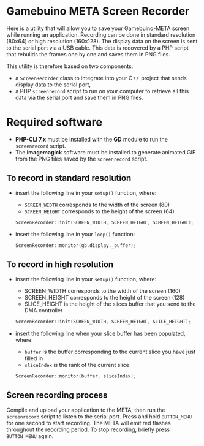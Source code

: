 # Gamebuino META Screen Recorder

Here is a utility that will allow you to save your Gamebuino-META screen while running an application. Recording can be done in standard resolution (80x64) or high resolution (160x128). The display data on the screen is sent to the serial port via a USB cable. This data is recovered by a PHP script that rebuilds the frames one by one and saves them in PNG files.

This utility is therefore based on two components:

- a `ScreenRecorder` class to integrate into your C++ project that sends display data to the serial port,
- a PHP `screenrecord` script to run on your computer to retrieve all this data via the serial port and save them in PNG files.

# Required software

- **PHP-CLI 7.x** must be installed with the **GD** module to run the `screenrecord` script.
- The **imagemagick** software must be installed to generate animated GIF from the PNG files saved by the `screenrecord` script.

## To record in standard resolution

- insert the following line in your `setup()` function, where:
    + `SCREEN_WIDTH`  corresponds to the width of the screen  (80)
    + `SCREEN_HEIGHT` corresponds to the height of the screen (64)

    ```cpp
    ScreenRecorder::init(SCREEN_WIDTH, SCREEN_HEIGHT, SCREEN_HEIGHT);
    ```
- insert the following line in your `loop()` function:

    ```cpp
    ScreenRecorder::monitor(gb.display._buffer);
    ```

## To record in high resolution

 - insert the following line in your `setup()` function, where:
    + SCREEN_WIDTH  corresponds to the width of the screen  (160)
    + SCREEN_HEIGHT corresponds to the height of the screen (128)
    + SLICE_HEIGHT  is the height of the slices buffer that you send to the DMA controller

    ```cpp
    ScreenRecorder::init(SCREEN_WIDTH, SCREEN_HEIGHT, SLICE_HEIGHT);
    ```

 - insert the following line when your slice buffer has been populated, where:
    + `buffer` is the buffer corresponding to the current slice you have just filled in
    + `sliceIndex` is the rank of the current slice

    ```cpp
    ScreenRecorder::monitor(buffer, sliceIndex);
    ```

## Screen recording process

Compile and upload your application to the META, then run the `screenrecord` script to listen to the serial port. Press and hold `BUTTON_MENU` for one second to start recording. The META will emit red flashes throughout the recording period. To stop recording, briefly press `BUTTON_MENU` again.